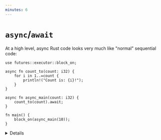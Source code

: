 ```yaml
---
minutes: 6
---
```


# `async`/`await`

At a high level, async Rust code looks very much like "normal" sequential code:

```rust,editable,compile_fail
use futures::executor::block_on;

async fn count_to(count: i32) {
    for i in 1..=count {
        println!("Count is: {i}!");
    }
}

async fn async_main(count: i32) {
    count_to(count).await;
}

fn main() {
    block_on(async_main(10));
}
```

<details>

Key points:

- Note that this is a simplified example to show the syntax. There is no long
  running operation or any real concurrency in it!

- What is the return type of an async call?
  - Use `let future: () = async_main(10);` in `main` to see the type.

- The "async" keyword is syntactic sugar. The compiler replaces the return type
  with a future.

- You cannot make `main` async, without additional instructions to the compiler
  on how to use the returned future.

- You need an executor to run async code. `block_on` blocks the current thread
  until the provided future has run to completion.

- `.await` asynchronously waits for the completion of another operation. Unlike
  `block_on`, `.await` doesn't block the current thread.

- `.await` can only be used inside an `async` function (or block; these are
  introduced later).

</details>
